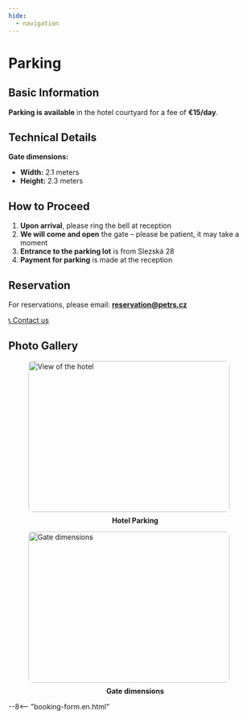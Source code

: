 ```yaml
---
hide:
  - navigation
---
```


# **Parking**

## **Basic Information**

**Parking is available** in the hotel courtyard for a fee of **€15/day**.

## **Technical Details**

**Gate dimensions:**
- **Width:** 2.1 meters  
- **Height:** 2.3 meters

## **How to Proceed**

1. **Upon arrival**, please ring the bell at reception  
2. **We will come and open** the gate – please be patient, it may take a moment  
3. **Entrance to the parking lot** is from Slezská 28  
4. **Payment for parking** is made at the reception

## **Reservation**

For reservations, please email: **reservation@petrs.cz**

[📞 Contact us](05.contact.md)

## **Photo Gallery**

<div class="gallery">
<figure>
  <img src="/hotelclaris/assets/fotky-hotelu/parkovani.jpg" alt="View of the hotel" style="width: 400px; height: 300px; object-fit: cover; border-radius: 8px;">
  <figcaption style="text-align: center; margin-top: 8px; font-weight: bold;">Hotel Parking</figcaption>
</figure>

<figure>
  <img src="/hotelclaris/assets/fotky-hotelu/rozmery-parkovaci-brany.jpg" alt="Gate dimensions" style="width: 400px; height: 300px; object-fit: cover; border-radius: 8px; object-position: bottom;">
  <figcaption style="text-align: center; margin-top: 8px; font-weight: bold;">Gate dimensions</figcaption>
</figure>
</div>

--8<-- "booking-form.en.html"

